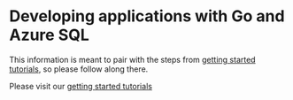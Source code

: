 # Developing applications with Go and Azure SQL 

This information is meant to pair with the steps from [getting started tutorials](https://www.microsoft.com/en-us/sql-server/developer-get-started/), so please follow along there.

Please visit our [getting started tutorials](https://www.microsoft.com/en-us/sql-server/developer-get-started/)